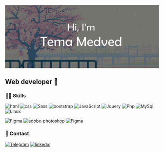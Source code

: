 <p><img src="/bg.png"></p>
<h2> Web developer 🤘  </h2>

 ### 👨‍💻 Skills
![html](https://img.shields.io/badge/HTML5-E34F26?style=for-the-badge&logo=html5&logoColor=white)
![css](https://img.shields.io/badge/CSS3-1572B6?style=for-the-badge&logo=css3&logoColor=white)
![Sass](https://img.shields.io/badge/Sass-563D7C?style=for-the-badge&logo=sass&logoColor=white)
![bootstrap](https://img.shields.io/badge/Bootstrap-563D7C?style=for-the-badge&logo=bootstrap&logoColor=white)
![JavaScript](https://img.shields.io/badge/JavaScript-E34F26?style=for-the-badge&logo=JavaScript&logoColor=white)
![Jquery](https://img.shields.io/badge/jQuery-0769AD?style=for-the-badge&logo=jquery&logoColor=white)
![Php](https://img.shields.io/badge/Php-563D7C?style=for-the-badge&logo=php&logoColor=white)
![MySql](https://img.shields.io/badge/MySQL-00000F?style=for-the-badge&logo=mysql&logoColor=white)
![Linux](https://img.shields.io/badge/-Linux-090909?style=for-the-badge&logo=Linux&logoColor=FFFFFF)

![Figma](https://img.shields.io/badge/Laravel-0769AD?style=for-the-badge&logo=laravel&logoColor=white)
![adobe-photoshop](https://img.shields.io/badge/adobe_photoshop-14354C?style=for-the-badge&logo=adobe-photoshop&logoColor=white)
![Figma](https://img.shields.io/badge/Figma-0769AD?style=for-the-badge&logo=figma&logoColor=white)

### 📢 Contact
[![Telegram](https://img.shields.io/badge/-Telegram-090909?style=for-the-badge&logo=telegram&logoColor=27A0D9)](https://t.me/t3ma_medved)
[![linkedin](https://img.shields.io/badge/-Linkedin-090909?style=for-the-badge&logo=linkedin&logoColor=27A0D9)](https://www.linkedin.com/in/pr1vetmedved/)
